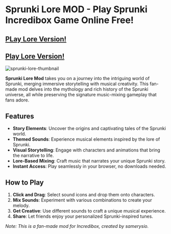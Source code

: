 # Sprunki Lore MOD - Play Sprunki Incredibox Game Online Free!

## [PLay Lore Version!](https://apkitech.com/sprunki-lore/)

## [Play Lore Version!](https://modmeme.com/sprunki-lore/)

![sprunki-lore-thumbnail](https://github.com/user-attachments/assets/42642d21-7941-41ef-8451-74188dcfd392)

**Sprunki Lore Mod** takes you on a journey into the intriguing world of Sprunki, merging immersive storytelling with musical creativity. This fan-made mod delves into the mythology and rich history of the Sprunki universe, all while preserving the signature music-mixing gameplay that fans adore.

## Features

- **Story Elements**: Uncover the origins and captivating tales of the Sprunki world.
- **Themed Sounds**: Experience musical elements inspired by the lore of Sprunki.
- **Visual Storytelling**: Engage with characters and animations that bring the narrative to life.
- **Lore-Based Mixing**: Craft music that narrates your unique Sprunki story.
- **Instant Access**: Play seamlessly in your browser, no downloads needed.

## How to Play

1. **Click and Drag**: Select sound icons and drop them onto characters.
2. **Mix Sounds**: Experiment with various combinations to create your melody.
3. **Get Creative**: Use different sounds to craft a unique musical experience.
4. **Share**: Let friends enjoy your personalized Sprunki-inspired tunes.

*Note: This is a fan-made mod for Incredibox, created by samerysio.*
